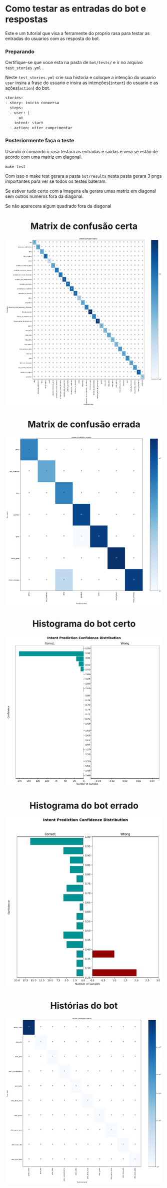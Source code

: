 # Como testar as entradas do bot e respostas

Este e um tutorial que visa a ferramente do proprio rasa para testar as entradas do usuarios com as resposta do bot.

### Preparando

Certifique-se que voce esta na pasta de `bot/tests/` e ir no arquivo `test_stories.yml` .

Neste `test_stories.yml` crie sua historia e coloque a intenção do usuario `user` insira a frase do usuario e insira as intenções(`intent`) do usuario e as ações(`action`) do bot.

    stories:
    - story: inicio conversa
      steps:
      - user: |
          oi
        intent: start
      - action: utter_cumprimentar

### Posteriormente faça o teste

Usando o comando o rasa testara as entradas e saidas e vera se estão de acordo com uma matriz em diagonal.

    make test


Com isso o make test gerara a pasta `bot/results` nesta pasta gerara 3 pngs importantes para ver se todos os testes bateram.


Se estiver tudo certo com a imagens ela gerara umas matriz em diagonal sem outros numeros fora da diagonal.

Se não aparecera algum quadrado fora da diagonal

<h1 align="center">Matrix de confusão certa</h1>
<p align="center">
    <img width="500" src="../img/intent_confusion_matrix.png">
</p>



<h1 align="center">Matrix de confusão errada</h1>
<p align="center">
    <img width="500" src="../img/intent_confusion_matrix_example.png">
</p>

<h1 align="center">Histograma do bot certo</h1>
<p align="center">
    <img width="500" src="../img/intent_histogram.png">
</p>

<h1 align="center">Histograma do bot errado</h1>
<p align="center">
    <img width="500" src="../img/intent_histogram_example.png">
</p>


<h1 align="center">Histórias do bot</h1>
<p align="center">
    <img width="500" src="../img/story_confusion_matrix.png">
</p>






